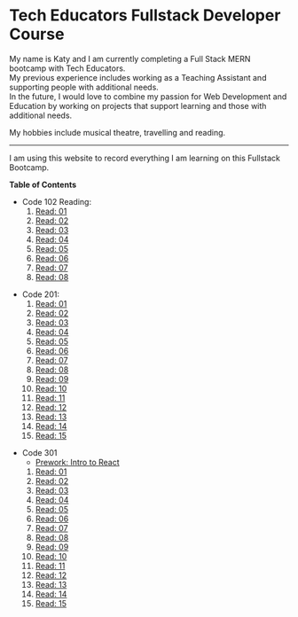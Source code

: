 # Tech Educators Fullstack Developer Course

My name is Katy and I am currently completing a Full Stack MERN bootcamp with Tech Educators.  
My previous experience includes working as a Teaching Assistant and supporting people with additional needs.  
In the future, I would love to combine my passion for Web Development and Education by working on projects that support learning and those with additional needs. 

My hobbies include musical theatre, travelling and reading.

***

I am using this website to record everything I am learning on this Fullstack Bootcamp. 

**Table of Contents**
- Code 102 Reading:  
  1. [Read: 01](./102/01.md)
  2. [Read: 02](./102/02.md)
  3. [Read: 03](./102/03.md)
  4. [Read: 04](./102/04.md)
  5. [Read: 05](./102/05.md)
  6. [Read: 06](./102/06.md)
  7. [Read: 07](./102/07.md)
  8. [Read: 08](./102/08.md) 


+ Code 201:
  1. [Read: 01](./201/01.md)
  2. [Read: 02](./201/02.md)
  3. [Read: 03](./201/03.md)
  4. [Read: 04](./201/04.md)
  5. [Read: 05](./201/05.md)
  6. [Read: 06](./201/06.md)
  7. [Read: 07](./201/07.md)
  8. [Read: 08](./201/08.md)
  9. [Read: 09](./201/09.md)
  10. [Read: 10](./201/10.md)
  11. [Read: 11](./201/11.md)
  12. [Read: 12](./201/12.md)
  13. [Read: 13](./201/13.md)
  14. [Read: 14](./201/14.md)
  15. [Read: 15](./201/15.md)

- Code 301
    - [Prework: Intro to React](./301/Prep-notes/dive-into-react.md)
  1. [Read: 01](./301/01.md)
  2. [Read: 02](./301/02.md)
  3. [Read: 03](./301/03.md) 
  4. [Read: 04](./301/04.md)
  5. [Read: 05](./301/05.md)
  6. [Read: 06](./301/06.md)
  7. [Read: 07](./301/07.md)
  8. [Read: 08](./301/08.md)
  9. [Read: 09](./301/09.md)
  10. [Read: 10](./301/10.md)
  11. [Read: 11](./301/11.md)
  12. [Read: 12](./301/12.md)
  13. [Read: 13](./301/13.md)
  14. [Read: 14](./301/14.md)
  15. [Read: 15](./301/15.md)